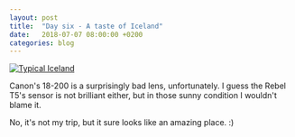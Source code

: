 ```yaml
---
layout: post
title:  "Day six - A taste of Iceland"
date:   2018-07-07 08:00:00 +0200
categories: blog
---
```


<a data-flickr-embed="true"  href="https://www.flickr.com/photos/137491954@N07/28401848857/in/datetaken/" title="Untitled"><img src="https://farm2.staticflickr.com/1787/28401848857_af1a57b7e9_o.jpg" alt="Typical Iceland"></a><script async src="//embedr.flickr.com/assets/client-code.js" charset="utf-8"></script>

Canon's 18-200 is a surprisingly bad lens, unfortunately. I guess the Rebel T5's sensor is not brilliant either, but in those sunny condition I wouldn't blame it.

No, it's not my trip, but it sure looks like an amazing place. :)

